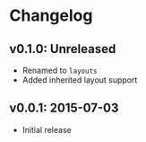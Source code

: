 # Changelog

## v0.1.0: Unreleased

- Renamed to `layouts`
- Added inherited layout support

## v0.0.1: 2015-07-03

- Initial release
